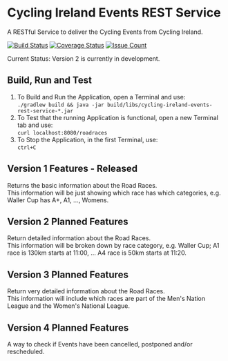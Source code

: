 # Cycling Ireland Events REST Service

A RESTful Service to deliver the Cycling Events from Cycling Ireland.

[![Build Status](https://travis-ci.org/lukegjpotter/cycling-ireland-events-rest-service.svg?branch=master)](https://travis-ci.org/lukegjpotter/cycling-ireland-events-rest-service)
[![Coverage Status](https://coveralls.io/repos/github/lukegjpotter/cycling-ireland-events-rest-service/badge.svg?branch=master)](https://coveralls.io/github/lukegjpotter/cycling-ireland-events-rest-service?branch=master)
[![Issue Count](https://codeclimate.com/github/lukegjpotter/cycling-ireland-events-rest-service/badges/issue_count.svg)](https://codeclimate.com/github/lukegjpotter/cycling-ireland-events-rest-service)

Current Status: Version 2 is currently in development.

## Build, Run and Test

1. To Build and Run the Application, open a Terminal and use:  
`./gradlew build && java -jar build/libs/cycling-ireland-events-rest-service-*.jar`
2. To Test that the running Application is functional, open a new Terminal tab
and use:  
`curl localhost:8080/roadraces`
3. To Stop the Application, in the first Terminal, use:  
`ctrl+C`


## Version 1 Features - Released

Returns the basic information about the Road Races.  
This information will be just showing which race has which categories,
e.g. Waller Cup has A+, A1, ..., Womens.

## Version 2 Planned Features

Return detailed information about the Road Races.  
This information will be broken down by race category, e.g. Waller Cup; A1 race
is 130km starts at 11:00, ... A4 race is 50km starts at 11:20.

## Version 3 Planned Features

Return very detailed information about the Road Races.  
This information will include which races are part of the Men's Nation League
and the Women's National League.

## Version 4 Planned Features

A way to check if Events have been cancelled, postponed and/or rescheduled.
